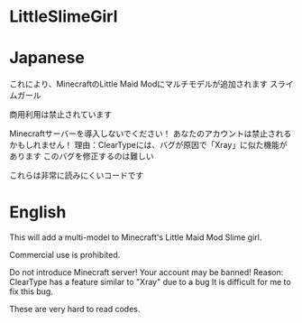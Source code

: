 # LittleSlimeGirl

# Japanese
これにより、MinecraftのLittle Maid Modにマルチモデルが追加されます
スライムガール

商用利用は禁止されています

Minecraftサーバーを導入しないでください！
あなたのアカウントは禁止されるかもしれません！
理由：ClearTypeには、バグが原因で「Xray」に似た機能があります
このバグを修正するのは難しい

これらは非常に読みにくいコードです

# English

This will add a multi-model to Minecraft's Little Maid Mod
Slime girl.

Commercial use is prohibited.

Do not introduce Minecraft server!
Your account may be banned!
Reason: ClearType has a feature similar to "Xray" due to a bug
It is difficult for me to fix this bug.

These are very hard to read codes.
